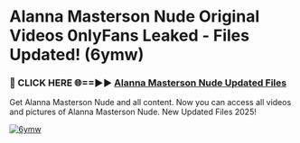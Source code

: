 # Alanna Masterson Nude Original Videos 0nlyFans Leaked - Files Updated! (6ymw)

<h3>🔴 CLICK HERE 🌐==►► <a href="https://tinyurl.com/yc6ubb5a" rel="nofollow">Alanna Masterson Nude Updated Files</a></h3>

Get Alanna Masterson Nude and all content. Now you can access all videos and pictures of Alanna Masterson Nude. New Updated Files 2025!

[![6ymw](https://i.imgur.com/7eu0CRL.gif)](https://tinyurl.com/yc6ubb5a)
